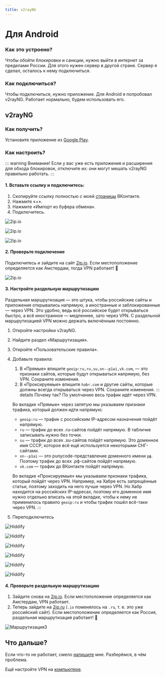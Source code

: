 ```yaml
---
title: v2rayNG
---
```


# Для Android

### Как это устроено?

Чтобы обойти блокировки и санкции, нужно выйти в интернет за пределами России. Для этого нужен сервер в другой стране. Сервер я сделал, осталось к нему подключиться.

### Как подключиться?

Чтобы подключиться, нужно приложение. Для Android я попробовал v2rayNG. Работает нормально, будем использовать его.

## v2rayNG

### Как получить?

Установите приложение из [Google Play](https://play.google.com/store/apps/details?id=com.v2ray.ang).

### Как настроить?

::: warning Внимание!
Если у вас уже есть приложения и расширения для обхода блокировок, отключите их: они могут мешать v2rayNG правильно работать.
:::

#### 1. Вставьте ссылку и подключитесь:

1. Скопируйте ссылку полностью с моей [страницы](https://vk.com/vova3141592) ВКонтакте.
2. Нажмите «+».
3. Нажмите «Импорт из буфера обмена».
4. Подключитесь.

![2ip.io](/android/v2rayng1.jpg)

![2ip.io](/android/v2rayng2.jpg)

![2ip.io](/android/v2rayng3.jpg)

#### 2. Проверьте подключение

Подключитесь и зайдите на сайт [2ip.io](https://2ip.io/). Если местоположение определяется как Амстердам, тогда VPN работает! 🎉

![2ip.io](/android/v2rayng9.jpg)

#### 3. Настройте раздельную маршрутизацию <Badge type="info" text="Необязательно"/>

Раздельная маршрутизация — это штука, чтобы российские сайты и приложения открывались напрямую, а иностранные и заблокированные — через VPN. Это удобно, ведь всё российское будет открываться быстро, а всё иностранное — медленнее, зато через VPN. С раздельной маршрутизацией VPN можно держать включённым постоянно.

1. Откройте настройки v2rayNG.
2. Найдите раздел «Маршрутизация».
3. Откройте «Пользовательские правила».
4. Добавьте правила:
    1. В «Прямые» впишите `geoip:ru,ru,su,xn--p1ai,vk.com`, — это признаки сайтов, которые будут открываться напрямую, без VPN. Сохраните изменения.
    2. В «Проксируемые» впишите `habr.com` и другие сайты, которые должны всегда открываться через VPN. Сохраните изменения.
    ::: details Почему так?
    По умолчанию весь трафик идёт через VPN.
    
    Во вкладке «Прямые» через запятую мы указываем признаки трафика, который должен идти напрямую:
    - `geoip:ru` — трафик с российским IP-адресом назначения пойдёт напрямую.
    - `ru` — трафик до всех .ru-сайтов пойдёт напрямую. В табличке записывать нужно без точки.
    - `su` — трафик до всех .su-сайтов пойдёт напрямую. Это доменное имя СССР, которое всё ещё используется некоторыми СНГ-сайтами.
    - `xn--p1ai` — это punycode-представление доменного имени `рф`. Поэтому трафик до всех .рф-сайтов пойдёт напрямую.
    - `vk.com` — трафик до ВКонтакте пойдёт напрямую.

    Во вкладке «Проксируемые» мы указываем признаки трафика, который пойдёт через VPN. Например, на Хабре есть запрещённые статьи, поэтому заходить на него лучше через VPN. Но Хабр находится на российских IP-адресах, поэтому его доменное имя нужно отдельно вписать на этой вкладке, чтобы к нему не применилось правило `geoip:ru` и чтобы трафик пошёл всё-таки через VPN.
    :::
5. Переподключитесь

![Hiddify](/android/v2rayng4.jpg)

![Hiddify](/android/v2rayng5.jpg)

![Hiddify](/android/v2rayng6.jpg)

![Hiddify](/android/v2rayng8.jpg)

![Hiddify](/android/v2rayng7.jpg)

![Hiddify](/android/v2rayng3.jpg)

#### 4. Проверьте раздельную маршрутизацию 

1. Зайдите снова на [2ip.io](https://2ip.io/). Если местоположение определяется как Амстердам, VPN работает.
2. Теперь зайдите на [2ip.ru](https://2ip.ru/) (`.io` поменялось на `.ru`, т. е. это уже российский сайт). Если местоположение определяется как Россия, раздельная маршрутизация работает! 🎉

![Маршрутизация3](/android/v2rayng10.jpg)

## Что дальше?

Если что-то не работает, смело [напишите](https://vk.com/vova3141592) мне. Разберёмся, в чём проблема.

Ещё настройте VPN на [компьютере](/computer/hiddify).